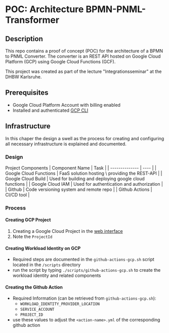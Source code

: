 # POC: Architecture BPMN-PNML-Transformer

## Description
This repo contains a proof of concept (POC) for the architecture of a BPMN to PNML Converter.
The converter is an REST API hosted on Google Cloud Platform (GCP) using Google Cloud Functions (GCF).

This project was created as part of the lecture "Integrationsseminar" at the DHBW Karlsruhe.


## Prerequisites
- Google Cloud Platform Account with billing enabled
- Installed and authenticated [GCP CLI](https://cloud.google.com/sdk/docs/install-sdk?ref=blog.leandrotoledo.org) 


## Infrastructure
In this chaper the design a swell as the process for creating and configuring all necessary infrastructure is explained and documented.

### Design
Project Components
| Component Name | Task |
| -------------- | ---- |
| Google Cloud Functions | FaaS solution hosting \ providing the REST-API |
| Google Cloud Build | Used for building and deploying google cloud functions |
| Google Cloud IAM | Used for authentication and authorization |
| Github | Code versioning system and remote repo |
| Github Actions | CI/CD tool |


### Process
#### Creating GCP Project
1. Creating a Google Cloud Project in the [web interface](https://console.cloud.google.com/projectcreate?ref=blog.leandrotoledo.org)
2. Note the `ProjectId`

#### Creating Workload Identity on GCP
- Required steps are documented in the `github-actions-gcp.sh` script located in the `/scripts` directory
- run the script by typing `./scripts/github-actions-gcp.sh` to create the workload identity and related components

#### Creating the Github Action
- Required Information (can be retrieved from `github-actions-gcp.sh`):
  - `WORKLOAD_IDENTITY_PROVIDER_LOCATION`
  - `SERVICE_ACCOUNT`
  - `PROJECT_ID`
- use these values to adjust the `<action-name>.yml` of the corresponding github action 

